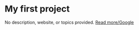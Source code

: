 # My first project

No description, website, or topics provided.
[Read more/Google](http://google.com)
